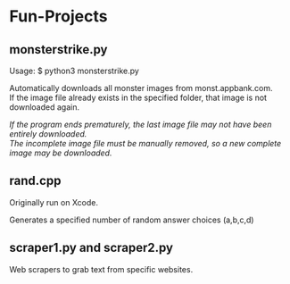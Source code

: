 # Fun-Projects

## monsterstrike.py<br/>
Usage: $ python3 monsterstrike.py

Automatically downloads all monster images from monst.appbank.com.<br/>
If the image file already exists in the specified folder, that image is not downloaded again.<br/>

*If the program ends prematurely, the last image file may not have been entirely downloaded.<br/>
The incomplete image file must be manually removed, so a new complete image may be downloaded.*


## rand.cpp<br/>
Originally run on Xcode.

Generates a specified number of random answer choices (a,b,c,d)


## scraper1.py and scraper2.py<br/>
Web scrapers to grab text from specific websites.
